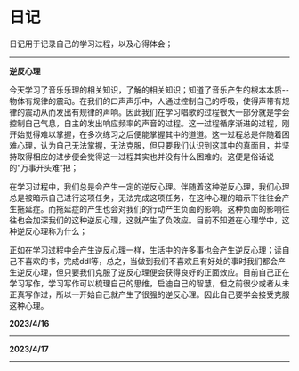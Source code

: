 # 日记
日记用于记录自己的学习过程，以及心得体会；

---
**逆反心理**

今天学习了音乐乐理的相关知识，了解的相关知识；知道了音乐产生的根本本质--物体有规律的震动。在我们的口声声乐中，人通过控制自己的呼吸，使得声带有规律的震动从而发出有规律的声响。因此我们在学习唱歌的过程很大一部分就是学会控制自己气息，自主的发出响应频率的声音的过程。这一过程循序渐进的过程，刚开始觉得难以掌握，在多次练习之后便能掌握其中的道道。这一过程总是伴随着困难心理，认为自己无法掌握，无法克服，但只要我们认识到这其中的真面目，并坚持取得相应的进步便会觉得这一过程其实也并没有什么困难的。这便是俗话说的“万事开头难”把；

在学习过程中，我们总是会产生一定的逆反心理。伴随着这种逆反心理，我们心理总是被暗示自己进行这项任务，无法完成这项任务，在这种心理的暗示下往往会产生拖延症。而拖延症的产生也会对我们的行动产生负面的影响。这种负面的影响往往也会加深我们的这种逆反心理，这就产生了负效应。目前不知道在心理学中，这种逆反心理称为什么；

正如在学习过程中会产生逆反心理一样，生活中的许多事也会产生逆反心理；读自己不喜欢的书，完成ddl等，总之，当做到我们不喜欢且有好处的事时我们都会产生逆反心理，但只要我们克服了逆反心理便会获得良好的正面效应。目前自己正在学习写作，学习写作可以梳理自己的思维，启迪自己的智慧，但之前很少或者从未正真写作过，所以一开始自己就产生了很强的逆反心理。因此自己要学会接受克服这种心理。

**2023/4/16**

---


**2023/4/17**



---